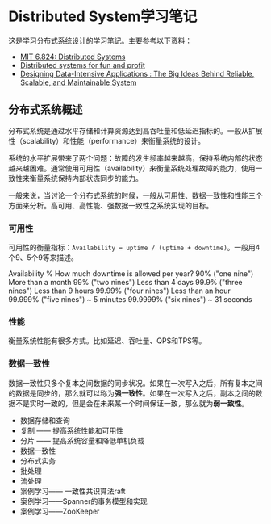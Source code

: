 # Distributed System学习笔记

这是学习分布式系统设计的学习笔记。主要参考以下资料：
* [MIT 6.824: Distributed Systems](http://nil.csail.mit.edu/6.824/2018/index.html)
* [Distributed systems for fun and profit](http://book.mixu.net/distsys/index.html)
* [Designing Data-Intensive Applications : The Big Ideas Behind Reliable, Scalable, and Maintainable System](https://book.douban.com/subject/27154352/)

## 分布式系统概述

分布式系统是通过水平存储和计算资源达到高吞吐量和低延迟指标的。一般从扩展性（scalability）和性能（performance）来衡量系统的设计。

系统的水平扩展带来了两个问题：故障的发生频率越来越高，保持系统内部的状态越来越困难。通常使用可用性（availability）来衡量系统处理故障的能力，使用一致性来衡量系统保持内部状态同步的能力。

一般来说，当讨论一个分布式系统的时候，一般从可用性、数据一致性和性能三个方面来分析。高可用、高性能、强数据一致性之系统实现的目标。


### 可用性

可用性的衡量指标：`Availability = uptime / (uptime + downtime)`。一般用4个9、5个9等来描述。

Availability %	How much downtime is allowed per year?
90% ("one nine")	More than a month
99% ("two nines")	Less than 4 days
99.9% ("three nines")	Less than 9 hours
99.99% ("four nines")	Less than an hour
99.999% ("five nines")	~ 5 minutes
99.9999% ("six nines")	~ 31 seconds

### 性能

衡量系统性能有很多方式。比如延迟、吞吐量、QPS和TPS等。

### 数据一致性

数据一致性只多个复本之间数据的同步状况。如果在一次写入之后，所有复本之间的数据是同步的，那么就可以称为**强一致性**。如果在一次写入之后，副本之间的数据不是实时一致的，但是会在未来某一个时间保证一致，那么就为**弱一致性**。

* 数据存储和查询
* 复制 —— 提高系统性能和可用性
* 分片 —— 提高系统容量和降低单机负载
* 数据一致性
* 分布式实务
* 批处理
* 流处理
* 案例学习—— 一致性共识算法raft
* 案例学习——Spanner的事务模型和实现
* 案例学习——ZooKeeper

